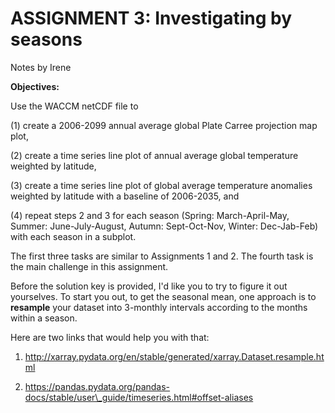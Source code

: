 # ASSIGNMENT 3: Investigating by seasons

Notes by Irene

**Objectives:**

Use the WACCM netCDF file to

(1) create a 2006-2099 annual average global Plate Carree projection map plot, 

(2) create a time series line plot of annual average global temperature weighted by latitude, 

(3) create a time series line plot of global average temperature anomalies weighted by latitude with a baseline of 2006-2035, and 

(4) repeat steps 2 and 3 for each season (Spring: March-April-May, Summer: June-July-August, Autumn: Sept-Oct-Nov, Winter: Dec-Jab-Feb) with each season in a subplot.

The first three tasks are similar to Assignments 1 and 2.
The fourth task is the main challenge in this assignment.

Before the solution key is provided, I'd like you to try to figure it out yourselves. To start you out, to get the seasonal mean, one approach is to **resample** your dataset into 3-monthly intervals according to the months within a season.

Here are two links that would help you with that:

1. http://xarray.pydata.org/en/stable/generated/xarray.Dataset.resample.html

2. https://pandas.pydata.org/pandas-docs/stable/user\_guide/timeseries.html#offset-aliases

